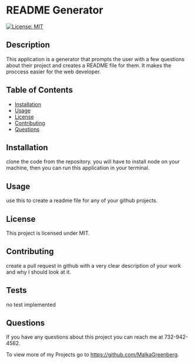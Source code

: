 # README Generator
  [![License: MIT](https://img.shields.io/badge/License-MIT-yellow.svg)](https://opensource.org/licenses/MIT)

  ## Description
  This application is a generator that prompts the user with a few questions about their project and creates a README file for them. It makes the proccess easier for the web developer. 

  ## Table of Contents 
  - [Installation](#installation)
  - [Usage](#usage)
  - [License](#license)
  - [Contributing](#contributing)
  - [Questions](#questions)

  ## Installation
  clone the code from the repository. you will have to install node on your machine, then you can run this application in your terminal.

  ## Usage
  use this to create a readme file for any of your github projects.

  ## License
  This project is licensed under MIT.


  ## Contributing
  create a pull request in github with a very clear description of your work and why I should look at it.

  ## Tests
  no test implemented

  ## Questions
  If you have any questions about this project you can reach me at 732-942-4562.

  To view more of my Projects go to https://github.com/MalkaGreenberg.
